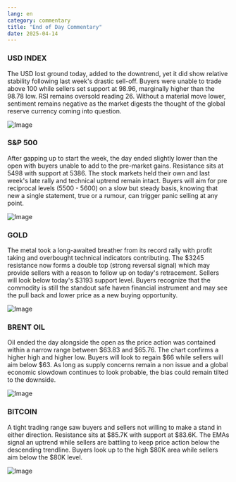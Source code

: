 ```yaml
---
lang: en
category: commentary
title: "End of Day Commentary"
date: 2025-04-14
---
```


### USD INDEX

The USD lost ground today, added to the downtrend, yet it did show relative stability following last week's drastic sell-off. Buyers were unable to trade above 100 while sellers set support at 98.96, marginally higher than the 98.78 low. RSI remains oversold reading 26. Without a material move lower, sentiment remains negative as the market digests the thought of the global reserve currency coming into question. 

![Image](https://markleighedu.github.io/img/Apr-2025/14-Apr-2025/usdindex.jpg)

### S&P 500

After gapping up to start the week, the day ended slightly lower than the open with buyers unable to add to the pre-market gains. Resistance sits at 5498 with support at 5386. The stock markets held their own and last week's late rally and technical uptrend remain intact. Buyers will aim for pre reciprocal levels (5500 - 5600) on a slow but steady basis, knowing that new a single statement, true or a rumour, can trigger panic selling at any point.

![Image](https://markleighedu.github.io/img/Apr-2025/14-Apr-2025/sp500.jpg)

### GOLD

The metal took a long-awaited breather from its record rally with profit taking and overbought technical indicators contributing. The $3245 resistance now forms a double top (strong reversal signal) which may provide sellers with a reason to follow up on today's retracement. Sellers will look below today's $3193 support level. Buyers recognize that the commodity is still the standout safe haven financial instrument and may see the pull back and lower price as a new buying opportunity.

![Image](https://markleighedu.github.io/img/Apr-2025/14-Apr-2025/gold.jpg)

### BRENT OIL

Oil ended the day alongside the open as the price action was contained within a narrow range between $63.83 and $65.76. The chart confirms a higher high and higher low. Buyers will look to regain $66 while sellers will aim below $63. As long as supply concerns remain a non issue and a global economic slowdown continues to look probable, the bias could remain tilted to the downside. 

![Image](https://markleighedu.github.io/img/Apr-2025/14-Apr-2025/brentoil.jpg)

### BITCOIN

A tight trading range saw buyers and sellers not willing to make a stand in either direction. Resistance sits at $85.7K with support at $83.6K. The EMAs signal an uptrend while sellers are battling to keep price action below the descending trendline. Buyers look up to the high $80K area while sellers aim below the $80K level.

![Image](https://markleighedu.github.io/img/Apr-2025/14-Apr-2025/bitcoin.jpg)

